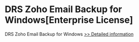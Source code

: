 # DRS Zoho Email Backup for Windows[Enterprise License]
DRS Zoho Email Backup for Windows
[>> Detailed information](https://secure.shareit.com/shareit/product.html?productid=301004952&affiliateid=200057808)